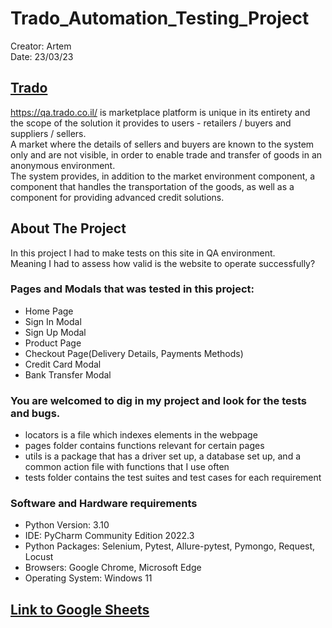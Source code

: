 # Trado_Automation_Testing_Project
Creator: Artem \
Date: 23/03/23

## [Trado](https://qa.trado.co.il/)
<https://qa.trado.co.il/> is marketplace platform is unique in its entirety and the scope of the solution it provides to users - retailers / buyers and suppliers / sellers. \
A market where the details of sellers and buyers are known to the system only and are not visible, in order to enable trade and transfer of goods in an anonymous environment. \
The system provides, in addition to the market environment component, a component that handles the transportation of the goods, as well as a component for providing advanced credit solutions. 

## About The Project
In this project I had to make tests on this site in QA environment. \
Meaning I had to assess how valid is the website to operate successfully?

### Pages and Modals that was tested in this project:
* Home Page
* Sign In Modal
* Sign Up Modal
* Product Page
* Checkout Page(Delivery Details, Payments Methods)
* Credit Card Modal
* Bank Transfer Modal

### You are welcomed to dig in my project and look for the tests and bugs.
* locators is a file which indexes elements in the webpage
* pages folder contains functions relevant for certain pages 
* utils is a package that has a driver set up, a database set up, and a common action file with functions that I use often
* tests folder contains the test suites and test cases for each requirement 


### Software and Hardware requirements
* Python Version: 3.10 
* IDE: PyCharm Community Edition 2022.3 
* Python Packages: Selenium, Pytest, Allure-pytest, Pymongo, Request, Locust 
* Browsers: Google Chrome, Microsoft Edge 
* Operating System: Windows 11

## [Link to Google Sheets](https://docs.google.com/spreadsheets/d/1n7pudH_XaLxSmlHMRlJcMWt7z7ga_7JFe1yiUrHZi-c/edit?usp=share_link)
